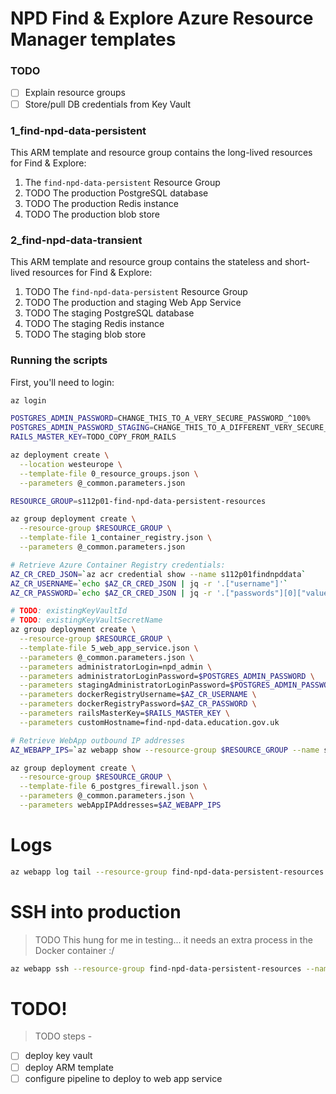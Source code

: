 # NPD Find & Explore Azure Resource Manager templates

### TODO

- [ ] Explain resource groups
- [ ] Store/pull DB credentials from Key Vault

### 1_find-npd-data-persistent

This ARM template and resource group contains the long-lived resources for Find & Explore:

1. The `find-npd-data-persistent` Resource Group
2. TODO The production PostgreSQL database
3. TODO The production Redis instance
4. TODO The production blob store

### 2_find-npd-data-transient

This ARM template and resource group contains the stateless and short-lived resources for Find & Explore:

1. TODO The `find-npd-data-persistent` Resource Group
2. TODO The production and staging Web App Service
3. TODO The staging PostgreSQL database
4. TODO The staging Redis instance
5. TODO The staging blob store

### Running the scripts

First, you'll need to login:

```bash
az login
```

```bash
POSTGRES_ADMIN_PASSWORD=CHANGE_THIS_TO_A_VERY_SECURE_PASSWORD_^100%
POSTGRES_ADMIN_PASSWORD_STAGING=CHANGE_THIS_TO_A_DIFFERENT_VERY_SECURE_PASSWORD_^100%
RAILS_MASTER_KEY=TODO_COPY_FROM_RAILS 

az deployment create \
  --location westeurope \
  --template-file 0_resource_groups.json \
  --parameters @_common.parameters.json

RESOURCE_GROUP=s112p01-find-npd-data-persistent-resources

az group deployment create \
  --resource-group $RESOURCE_GROUP \
  --template-file 1_container_registry.json \
  --parameters @_common.parameters.json

# Retrieve Azure Container Registry credentials:
AZ_CR_CRED_JSON=`az acr credential show --name s112p01findnpddata`
AZ_CR_USERNAME=`echo $AZ_CR_CRED_JSON | jq -r '.["username"]'`
AZ_CR_PASSWORD=`echo $AZ_CR_CRED_JSON | jq -r '.["passwords"][0]["value"]'`

# TODO: existingKeyVaultId
# TODO: existingKeyVaultSecretName
az group deployment create \
  --resource-group $RESOURCE_GROUP \
  --template-file 5_web_app_service.json \
  --parameters @_common.parameters.json \
  --parameters administratorLogin=npd_admin \
  --parameters administratorLoginPassword=$POSTGRES_ADMIN_PASSWORD \
  --parameters stagingAdministratorLoginPassword=$POSTGRES_ADMIN_PASSWORD_STAGING \
  --parameters dockerRegistryUsername=$AZ_CR_USERNAME \
  --parameters dockerRegistryPassword=$AZ_CR_PASSWORD \
  --parameters railsMasterKey=$RAILS_MASTER_KEY \
  --parameters customHostname=find-npd-data.education.gov.uk

# Retrieve WebApp outbound IP addresses 
AZ_WEBAPP_IPS=`az webapp show --resource-group $RESOURCE_GROUP --name s112p01-find-npd-data | jq -r '.["possibleOutboundIpAddresses"]'`

az group deployment create \
  --resource-group $RESOURCE_GROUP \
  --template-file 6_postgres_firewall.json \
  --parameters @_common.parameters.json \
  --parameters webAppIPAddresses=$AZ_WEBAPP_IPS
```
# Logs

```bash
az webapp log tail --resource-group find-npd-data-persistent-resources --name find-npd-data
```
# SSH into production

> TODO This hung for me in testing... it needs an extra process in the Docker container :/

```bash
az webapp ssh --resource-group find-npd-data-persistent-resources --name find-npd-data
```

# TODO!
> TODO steps -
- [ ] deploy key vault 
- [ ] deploy ARM template
- [ ] configure pipeline to deploy to web app service